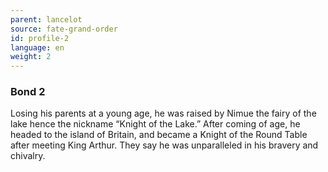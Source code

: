 ```yaml
---
parent: lancelot
source: fate-grand-order
id: profile-2
language: en
weight: 2
---
```


### Bond 2

Losing his parents at a young age, he was raised by Nimue the fairy of the lake hence the nickname “Knight of the Lake.” After coming of age, he headed to the island of Britain, and became a Knight of the Round Table after meeting King Arthur. They say he was unparalleled in his bravery and chivalry.
